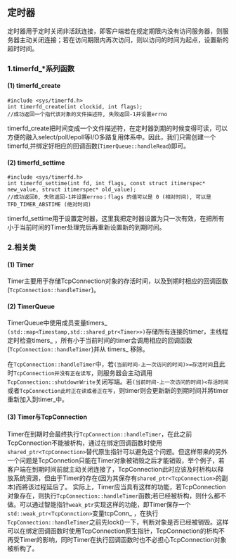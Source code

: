 ## 定时器
定时器用于定时关闭非活跃连接，即客户端若在规定期限内没有访问服务器，则服务器主动关闭连接；若在访问期限内再次访问，则以访问的时间为起点，设置新的超时时间。

### 1.timerfd_*系列函数
#### (1) timerfd_create

	#include <sys/timerfd.h>
	int timerfd_create(int clockid, int flags);
	//成功返回一个指代该对象的文件描述符, 失败返回-1并设置errno
timerfd_create把时间变成一个文件描述符，在定时器到期的时候变得可读，可以方便的融入select/poll/epoll等I/O多路复用体系中。因此，我们只需创建一个timerfd,并绑定好相应的回调函数(`TimerQueue::handleRead`)即可。
#### (2) timerfd_settime
	#include <sys/timerfd.h>
	int timerfd_settime(int fd, int flags, const struct itimerspec* new_value, struct itimerspec* old_value);
	//成功返回0, 失败返回-1并设置errno；flags 的值可以是 0 (相对时间), 可以是 TFD_TIMER_ABSTIME (绝对时间)
timerfd_settime用于设置定时器，这里我把定时器设置为只一次有效，在把所有小于当前时间的Timer处理完后再重新设置新的到期时间。

### 2.相关类

#### (1) Timer

Timer主要用于存储TcpConnection对象的存活时间，以及到期时相应的回调函数(`TcpConnection::handleTimer`)。

#### (2) TimerQueue

TimerQueue中使用成员变量timers_ `(std::map<Timestamp,std::shared_ptr<Timer>>)`存储所有连接的timer，主线程定时检查timers_ ，所有小于当前时间的timer会调用相应的回调函数(`TcpConnection::handleTimer`)并从 timers_ 移除。

在`TcpConnection::handleTimer`中，若`(当前时间-上一次访问的时间)>=存活时间`且此时`TcpConnection并没有正在读写`，则服务器会主动调用`TcpConnection::shutdownWrite`关闭写端。若`(当前时间-上一次访问的时间)<存活时间`或者`TcpConnection此时正在读或者正在写`，则timer则会更新新的到期时间并將timer重新加入到timer_中。

#### (3) Timer与TcpConnection
Timer在到期时会最终执行`TcpConnection::handleTimer`，在此之前TcpConnection不能被析构，通过在绑定回调函数时使用`shared_ptr<TcpConnection>`替代原生指针可以避免这个问题。但这样带来的另外一个问题是TcpConnetion只能在Timer对象被销毁之后才能销毁，举个例子，若客户端在到期时间前就主动关闭连接了，TcpConnection此时应该及时析构以释放系统资源，但由于Timer的存在(因为其保存有`shared_ptr<TcpConnection>`的副本)而將该过程延后了。
实际上，Timer应当具有这样的功能，若TcpConnection对象存在，则执行`TcpConnection::handleTimer`函数;若已经被析构，则什么都不做。可以通过智能指针`weak_ptr`实现这样的功能，即Timer保存一个`std::weak_ptr<TcpConnction>`变量tcpConn_ ，在执行`TcpConnection::handleTimer`之前先lock()一下，判断对象是否已经被销毁。这样可以在绑定回调函数时使用TcpConnection原生指针，TcpConnection的析构不再受Timer的影响，同时Timer在执行回调函数时也不必担心TcpConnection对象被析构了。
